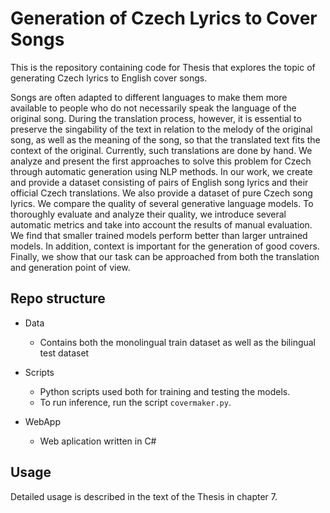 # Generation of Czech Lyrics to Cover Songs

This is the repository containing code for Thesis that explores the topic of generating Czech lyrics to English
cover songs. 

Songs are often adapted to different languages to make them more
available to people who do not necessarily speak the language of the original
song. During the translation process, however, it is essential to preserve the
singability of the text in relation to the melody of the original song, as well as the
meaning of the song, so that the translated text fits the context of the original.
Currently, such translations are done by hand. We analyze and present the first
approaches to solve this problem for Czech through automatic generation using
NLP methods. In our work, we create and provide a dataset consisting of pairs
of English song lyrics and their official Czech translations. We also provide a
dataset of pure Czech song lyrics. We compare the quality of several generative
language models. To thoroughly evaluate and analyze their quality, we introduce
several automatic metrics and take into account the results of manual evaluation.
We find that smaller trained models perform better than larger untrained models.
In addition, context is important for the generation of good covers. Finally, we
show that our task can be approached from both the translation and generation
point of view.

## Repo structure

- Data
    - Contains both the monolingual train dataset as well as the bilingual test dataset
- Scripts
    - Python scripts used both for training and testing the models.
    - To run inference, run the script `covermaker.py`.

- WebApp
    - Web aplication written in C#

## Usage

Detailed usage is described in the text of the Thesis in chapter 7.